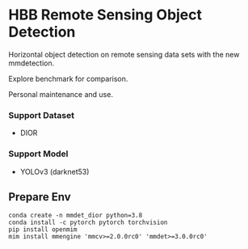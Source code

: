 # HBB Remote Sensing Object Detection

Horizontal object detection on remote sensing data sets with the new mmdetection.

Explore benchmark for comparison.

Personal maintenance and use.

### Support Dataset
- DIOR

### Support Model
- YOLOv3 (darknet53)

## Prepare Env

```shell
conda create -n mmdet_dior python=3.8
conda install -c pytorch pytorch torchvision
pip install openmim
mim install mmengine 'mmcv>=2.0.0rc0' 'mmdet>=3.0.0rc0'
```